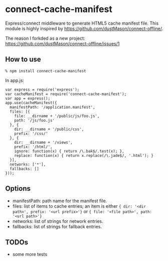 connect-cache-manifest
======================

Express/connect middleware to generate HTML5 cache manifest file.
This module is highly inspired by
<https://github.com/dustMason/connect-offline/>.

The reason I forkded as a new project:
<https://github.com/dustMason/connect-offline/issues/1>

How to use
----------

    % npm install connect-cache-manifest

In app.js:

    var express = require('express');
    var cacheManifest = require('connect-cache-manifest');
    var app = express();
    app.use(cacheManifest({
      manifestPath: '/application.manifest',
      files: [{
        file: __dirname + '/public/js/foo.js',
        path: '/js/foo.js'
      }, {
        dir: __dirname + '/public/css',
        prefix: '/css/'
      }, {
        dir: __dirname + '/views',
        prefix: '/html/',
        ignore: function(x) { return /\.bak$/.test(x); },
        replace: function(x) { return x.replace(/\.jade$/, '.html'); }
      }],
      networks: ['*'],
      fallbacks: []
    }));

Options
-------

* manifestPath: path name for the manifest file.
* files: list of items to cache entries; an item is either `{ dir: '<dir path>', prefix: '<url prefix>'}` or `{ file: '<file path>', path: '<url path>'}`
* networks: list of strings for network entries.
* fallbacks: list of strings for fallback entries.

TODOs
-----

* some more tests
